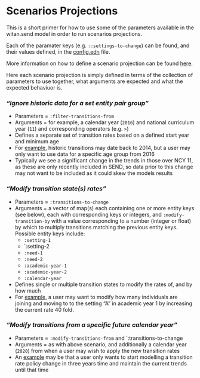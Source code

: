 # Scenarios Projections

This is a short primer for how to use some of the parameters available in the witan.send model in order to run scenarios projections.

Each of the paramater keys (e.g. `::settings-to-change`) can be found, and their values defined, in the [config.edn](https://github.com/MastodonC/witan.send/blob/master/data/demo/config.edn) file.

More information on how to define a scenario projection can be found [here](https://docs.google.com/document/d/1lQ2RrESpiyU5x2YUY8YvT287K4iq6NJw4jqHUIqC2VM/edit?ts=5b7d6444#heading=h.ebeiyry5kb3k). 

Here each scenario projection is simply defined in terms of the collection of parameters to use together, what arguments are expected and what the expected behaviuor is.

### _“Ignore historic data for a set entity pair group”_

* Parameters = `:filter-transitions-from`
* Arguments = for example, a calendar year (`2016`) and national curriculum year (`11`) and corresponding operators (e.g. `>`)
* Defines a separate set of transition rates based on a defined start year and minimum age
* For [example](https://gist.github.com/seb231/c752e3a8562017c29ea0df01f76b0169), historic transitions may date back to 2014, but a user may only want to use data for a specific age group from 2016
* Typically we see a significant change in the trends in those over NCY 11, as these are only recently included in SEND, so data prior to this change may not want to be included as it could skew the models results

### _“Modify transition state(s) rates”_

* Parameters = `:transitions-to-change`
* Arguments = a vector of map(s) each containing one or more entity keys (see below), each with corresponding keys or integers, and `:modify-transition-by` with a value corresponding to a number (integer or float) by which to multiply transitions matching the previous entity keys. Possible entity keys include:
  * `:setting-1`
  * `:setting-2
  * `:need-1`
  * `:need-2`
  * `:academic-year-1`
  * `:academic-year-2`
  * `:calendar-year`
* Defines single or multiple transition states to modify the rates of, and by how much
* For [example](https://github.com/MastodonC/witan.send/blob/83cacebd36053a6e74f94ea36cdadac98cd8335a/data/demo/config-transitions-to-change.edn), a user may want to modify how many individuals are joining and moving to to the setting “A” in academic year 1 by increasing the current rate 40 fold.

### _“Modify transitions from a specific future calendar year”_

* Parameters = `:modify-transitions-from` and `:transitions-to-change
* Arguments = as with above scenario, and additionally a calendar year (`2020`) from when a user may wish to apply the new transition rates
* An [example](https://gist.github.com/seb231/0218cb773df526e4e99b992db028703d) may be that a user only wants to start modelling a transition rate policy change in three years time and maintain the current trends until that time
